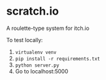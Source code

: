 scratch.io
==========

A roulette-type system for itch.io


To test locally:

1. `virtualenv venv`
2. `pip install -r requirements.txt`
3. `python server.py`
4. Go to localhost:5000